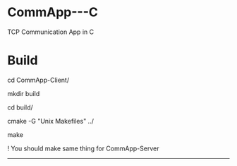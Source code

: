 # CommApp---C
TCP Communication App in C

# Build
  
  cd CommApp-Client/
  
  mkdir build
  
  cd build/

  cmake -G "Unix Makefiles" ../

  make
  
! You should make same thing for CommApp-Server  
  
---


